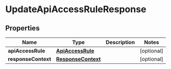 

# UpdateApiAccessRuleResponse


## Properties

| Name | Type | Description | Notes |
|------------ | ------------- | ------------- | -------------|
|**apiAccessRule** | [**ApiAccessRule**](ApiAccessRule.md) |  |  [optional] |
|**responseContext** | [**ResponseContext**](ResponseContext.md) |  |  [optional] |



